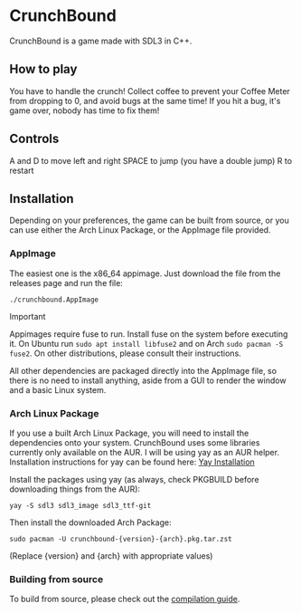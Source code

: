 # CrunchBound

CrunchBound is a game made with SDL3 in C++.

## How to play
You have to handle the crunch! Collect coffee to prevent your Coffee Meter from dropping to 0, and avoid bugs at the same time!
If you hit a bug, it's game over, nobody has time to fix them!

## Controls
A and D to move left and right
SPACE to jump (you have a double jump)
R to restart

## Installation

Depending on your preferences, the game can be built from source, or you can use either the Arch Linux Package, or the AppImage file provided.

### AppImage
The easiest one is the x86_64 appimage. Just download the file from the releases page and run the file:

```
./crunchbound.AppImage
```

> [!IMPORTANT]
> Appimages require fuse to run. Install fuse on the system before executing it. On Ubuntu run `sudo apt install libfuse2` and on Arch `sudo pacman -S fuse2`. On other distributions, please consult their instructions.

All other dependencies are packaged directly into the AppImage file, so there is no need to install anything, aside from a GUI to render the window and a basic Linux system.

### Arch Linux Package

If you use a built Arch Linux Package, you will need to install the dependencies onto your system.
CrunchBound uses some libraries currently only available on the AUR. I will be using yay as an AUR helper. 
Installation instructions for yay can be found here: [Yay Installation](https://github.com/Jguer/yay?tab=readme-ov-file#installation)

Install the packages using yay (as always, check PKGBUILD before downloading things from the AUR):
```
yay -S sdl3 sdl3_image sdl3_ttf-git
```

Then install the downloaded Arch Package:
```
sudo pacman -U crunchbound-{version}-{arch}.pkg.tar.zst
```
(Replace {version} and {arch} with appropriate values)

### Building from source

To build from source, please check out the [compilation guide](https://lightjack05.github.io/CrunchBound/docs/d6/dd0/md_BUILDING.html).
